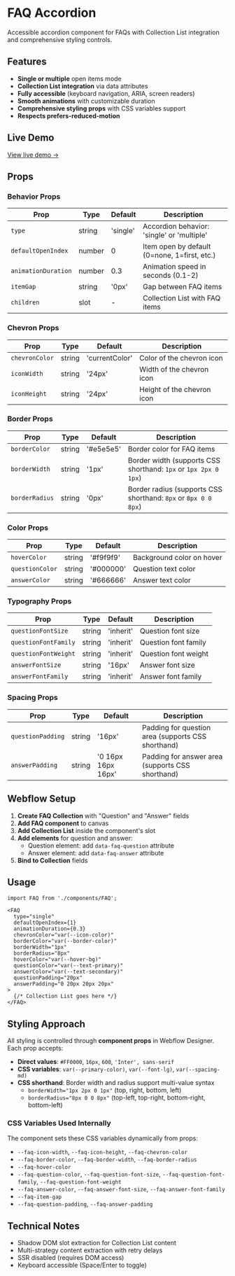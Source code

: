 # FAQ Accordion

Accessible accordion component for FAQs with Collection List integration and comprehensive styling controls.

## Features

- **Single or multiple** open items mode
- **Collection List integration** via data attributes
- **Fully accessible** (keyboard navigation, ARIA, screen readers)
- **Smooth animations** with customizable duration
- **Comprehensive styling props** with CSS variables support
- **Respects prefers-reduced-motion**

## Live Demo

[View live demo →](https://webflow-code-components.webflow.io/components/faq-component)

## Props

### Behavior Props

| Prop | Type | Default | Description |
|------|------|---------|-------------|
| `type` | string | 'single' | Accordion behavior: 'single' or 'multiple' |
| `defaultOpenIndex` | number | 0 | Item open by default (0=none, 1=first, etc.) |
| `animationDuration` | number | 0.3 | Animation speed in seconds (0.1-2) |
| `itemGap` | string | '0px' | Gap between FAQ items |
| `children` | slot | - | Collection List with FAQ items |

### Chevron Props

| Prop | Type | Default | Description |
|------|------|---------|-------------|
| `chevronColor` | string | 'currentColor' | Color of the chevron icon |
| `iconWidth` | string | '24px' | Width of the chevron icon |
| `iconHeight` | string | '24px' | Height of the chevron icon |

### Border Props

| Prop | Type | Default | Description |
|------|------|---------|-------------|
| `borderColor` | string | '#e5e5e5' | Border color for FAQ items |
| `borderWidth` | string | '1px' | Border width (supports CSS shorthand: `1px` or `1px 2px 0 1px`) |
| `borderRadius` | string | '0px' | Border radius (supports CSS shorthand: `8px` or `8px 0 0 8px`) |

### Color Props

| Prop | Type | Default | Description |
|------|------|---------|-------------|
| `hoverColor` | string | '#f9f9f9' | Background color on hover |
| `questionColor` | string | '#000000' | Question text color |
| `answerColor` | string | '#666666' | Answer text color |

### Typography Props

| Prop | Type | Default | Description |
|------|------|---------|-------------|
| `questionFontSize` | string | 'inherit' | Question font size |
| `questionFontFamily` | string | 'inherit' | Question font family |
| `questionFontWeight` | string | 'inherit' | Question font weight |
| `answerFontSize` | string | '16px' | Answer font size |
| `answerFontFamily` | string | 'inherit' | Answer font family |

### Spacing Props

| Prop | Type | Default | Description |
|------|------|---------|-------------|
| `questionPadding` | string | '16px' | Padding for question area (supports CSS shorthand) |
| `answerPadding` | string | '0 16px 16px 16px' | Padding for answer area (supports CSS shorthand) |

## Webflow Setup

1. **Create FAQ Collection** with "Question" and "Answer" fields
2. **Add FAQ component** to canvas
3. **Add Collection List** inside the component's slot
4. **Add elements** for question and answer:
   - Question element: add `data-faq-question` attribute
   - Answer element: add `data-faq-answer` attribute
5. **Bind to Collection** fields

## Usage

```tsx
import FAQ from './components/FAQ';

<FAQ
  type="single"
  defaultOpenIndex={1}
  animationDuration={0.3}
  chevronColor="var(--icon-color)"
  borderColor="var(--border-color)"
  borderWidth="1px"
  borderRadius="8px"
  hoverColor="var(--hover-bg)"
  questionColor="var(--text-primary)"
  answerColor="var(--text-secondary)"
  questionPadding="20px"
  answerPadding="0 20px 20px 20px"
>
  {/* Collection List goes here */}
</FAQ>
```

## Styling Approach

All styling is controlled through **component props** in Webflow Designer. Each prop accepts:

- **Direct values**: `#FF0000`, `16px`, `600`, `'Inter', sans-serif`
- **CSS variables**: `var(--primary-color)`, `var(--font-lg)`, `var(--spacing-md)`
- **CSS shorthand**: Border width and radius support multi-value syntax
  - `borderWidth="1px 2px 0 1px"` (top, right, bottom, left)
  - `borderRadius="8px 0 0 8px"` (top-left, top-right, bottom-right, bottom-left)

### CSS Variables Used Internally

The component sets these CSS variables dynamically from props:

- `--faq-icon-width`, `--faq-icon-height`, `--faq-chevron-color`
- `--faq-border-color`, `--faq-border-width`, `--faq-border-radius`
- `--faq-hover-color`
- `--faq-question-color`, `--faq-question-font-size`, `--faq-question-font-family`, `--faq-question-font-weight`
- `--faq-answer-color`, `--faq-answer-font-size`, `--faq-answer-font-family`
- `--faq-item-gap`
- `--faq-question-padding`, `--faq-answer-padding`

## Technical Notes

- Shadow DOM slot extraction for Collection List content
- Multi-strategy content extraction with retry delays
- SSR disabled (requires DOM access)
- Keyboard accessible (Space/Enter to toggle)
